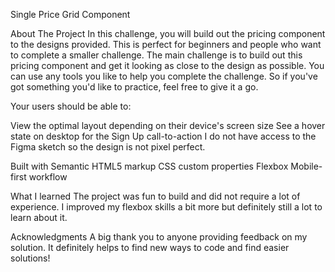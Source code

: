 Single Price Grid Component

About The Project
In this challenge, you will build out the pricing component to the designs provided. This is perfect for beginners and people who want to complete a smaller challenge. The main challenge is to build out this pricing component and get it looking as close to the design as possible. You can use any tools you like to help you complete the challenge. So if you've got something you'd like to practice, feel free to give it a go.

Your users should be able to:

View the optimal layout depending on their device's screen size
See a hover state on desktop for the Sign Up call-to-action
I do not have access to the Figma sketch so the design is not pixel perfect.

Built with
Semantic HTML5 markup
CSS custom properties
Flexbox
Mobile-first workflow

What I learned
The project was fun to build and did not require a lot of experience. I improved my flexbox skills a bit more but definitely still a lot to learn about it.

Acknowledgments
A big thank you to anyone providing feedback on my solution. It definitely helps to find new ways to code and find easier solutions!

